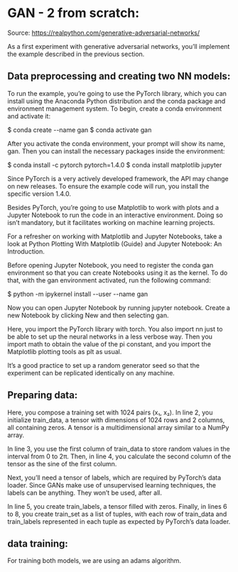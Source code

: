 # GAN - 2 from scratch:

Source: https://realpython.com/generative-adversarial-networks/ 

As a first experiment with generative adversarial networks, you’ll implement the example described in the previous section.

## Data preprocessing and creating two NN models: 

To run the example, you’re going to use the PyTorch library, which you can install using the Anaconda Python distribution and the conda package and environment management system.
To begin, create a conda environment and activate it:

$ conda create --name gan
$ conda activate gan

After you activate the conda environment, your prompt will show its name, gan. Then you can install the necessary packages inside the environment:

$ conda install -c pytorch pytorch=1.4.0
$ conda install matplotlib jupyter

Since PyTorch is a very actively developed framework, the API may change on new releases. To ensure the example code will run, you install the specific version 1.4.0.

Besides PyTorch, you’re going to use Matplotlib to work with plots and a Jupyter Notebook to run the code in an interactive environment. Doing so isn’t mandatory, but it facilitates working on machine learning projects.

For a refresher on working with Matplotlib and Jupyter Notebooks, take a look at Python Plotting With Matplotlib (Guide) and Jupyter Notebook: An Introduction.

Before opening Jupyter Notebook, you need to register the conda gan environment so that you can create Notebooks using it as the kernel. To do that, with the gan environment activated, run the following command:

$ python -m ipykernel install --user --name gan

Now you can open Jupyter Notebook by running jupyter notebook. Create a new Notebook by clicking New and then selecting gan.

Here, you import the PyTorch library with torch. You also import nn just to be able to set up the neural networks in a less verbose way. Then you import math to obtain the value of the pi constant, and you import the Matplotlib plotting tools as plt as usual.

It’s a good practice to set up a random generator seed so that the experiment can be replicated identically on any machine.

## Preparing data: 
Here, you compose a training set with 1024 pairs (x₁, x₂). In line 2, you initialize train_data, a tensor with dimensions of 1024 rows and 2 columns, all containing zeros. A tensor is a multidimensional array similar to a NumPy array.

In line 3, you use the first column of train_data to store random values in the interval from 0 to 2π. Then, in line 4, you calculate the second column of the tensor as the sine of the first column.

Next, you’ll need a tensor of labels, which are required by PyTorch’s data loader. Since GANs make use of unsupervised learning techniques, the labels can be anything. They won’t be used, after all.

In line 5, you create train_labels, a tensor filled with zeros. Finally, in lines 6 to 8, you create train_set as a list of tuples, with each row of train_data and train_labels represented in each tuple as expected by PyTorch’s data loader.


## data training:

For training both models, we  are using an adams algorithm.
